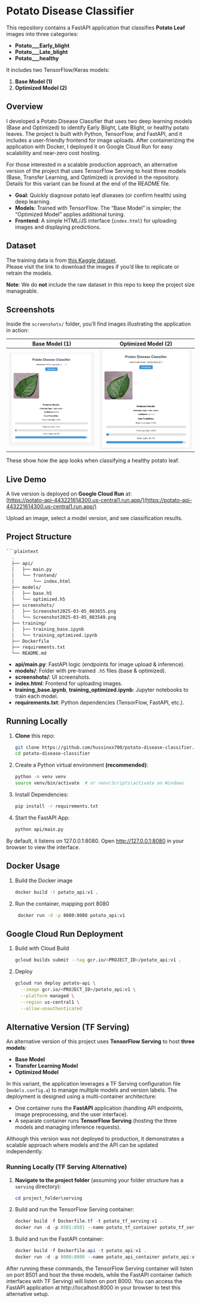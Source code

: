 # Potato Disease Classifier

This repository contains a FastAPI application that classifies **Potato Leaf** images into three categories:
- **Potato___Early_blight**
- **Potato___Late_blight**
- **Potato___healthy**

It includes two TensorFlow/Keras models:

1. **Base Model (1)**
2. **Optimized Model (2)**

## Overview

I developed a Potato Disease Classifier that uses two deep learning models (Base and Optimized) to identify Early Blight, Late Blight, or healthy potato leaves. The project is built with Python, TensorFlow, and FastAPI, and it includes a user-friendly frontend for image uploads. After containerizing the application with Docker, I deployed it on Google Cloud Run for easy scalability and near-zero cost hosting.

For those interested in a scalable production approach, an alternative version of the project that uses TensorFlow Serving to host three models (Base, Transfer Learning, and Optimized) is provided in the repository. Details for this variant can be found at the end of the README file.

- **Goal**: Quickly diagnose potato leaf diseases (or confirm health) using deep learning.
- **Models**: Trained with TensorFlow. The “Base Model” is simpler; the “Optimized Model” applies additional tuning.
- **Frontend**: A simple HTML/JS interface (`index.html`) for uploading images and displaying predictions.

## Dataset

The training data is from [this Kaggle dataset](https://www.kaggle.com/datasets/faysalmiah1721758/potato-dataset).  
Please visit the link to download the images if you’d like to replicate or retrain the models.

**Note**: We do **not** include the raw dataset in this repo to keep the project size manageable.

## Screenshots

Inside the `screenshots/` folder, you’ll find images illustrating the application in action:

| Base Model (1)                                                                 | Optimized Model (2)                                                                  |
|--------------------------------------------------------------------------------|--------------------------------------------------------------------------------------|
| ![Base Model Screenshot](Screenshots/Screenshot2025-03-05_083655.png)     | ![Optimized Model Screenshot](Screenshots/Screenshot2025-03-05_083549.png)      |


These show how the app looks when classifying a healthy potato leaf.

## Live Demo

A live version is deployed on **Google Cloud Run** at:  
[https://potato-api-443221614300.us-central1.run.app/](https://potato-api-443221614300.us-central1.run.app/)

Upload an image, select a model version, and see classification results.

## Project Structure

    ```plaintext
      .
      ├── api/
      │   ├── main.py
      │   └── frontend/
      │       └── index.html
      ├── models/
      │   ├── base.h5
      │   └── optimized.h5
      ├── screenshots/
      │   ├── Screenshot2025-03-05_083655.png
      │   └── Screenshot2025-03-05_083549.png
      ├── training/
      │   ├── training_base.ipynb
      │   └── training_optimized.ipynb
      ├── Dockerfile
      ├── requirements.txt
      └── README.md

- **api/main.py**: FastAPI logic (endpoints for image upload & inference).
- **models/**: Folder with pre-trained `.h5` files (base & optimized).
- **screenshots/**: UI screenshots.
- **index.html**: Frontend for uploading images.
- **training_base.ipynb**, **training_optimized.ipynb**: Jupyter notebooks to train each model.
- **requirements.txt**: Python dependencies (TensorFlow, FastAPI, etc.).

## Running Locally

1. **Clone** this repo:
   ```bash
   git clone https://github.com/hussinxx700/potato-disease-classifier.git
   cd potato-disease-classifier

2. Create a Python virtual environment **(recommended)**:
   ```bash
   python -m venv venv
   source venv/bin/activate  # or venv\Scripts\activate on Windows

1. Install Dependencies:
   ```bash
   pip install -r requirements.txt

1. Start the FastAPI App:
   ```bash
   python api/main.py

By default, it listens on 127.0.0.1:8080.
Open http://127.0.0.1:8080 in your browser to view the interface.

## Docker Usage

1. Build the Docker image
   ```bash
   docker build -t potato_api:v1 .

2. Run the container, mapping port 8080
   ```bash
    docker run -d -p 8080:8080 potato_api:v1

## Google Cloud Run Deployment

1. Build with Cloud Build
   ```bash
   gcloud builds submit --tag gcr.io/<PROJECT_ID>/potato_api:v1 .

2. Deploy
   ```bash
   gcloud run deploy potato-api \
     --image gcr.io/<PROJECT_ID>/potato_api:v1 \
     --platform managed \
     --region us-central1 \
     --allow-unauthenticated


## Alternative Version (TF Serving)

An alternative version of this project uses **TensorFlow Serving** to host **three models**:
- **Base Model**
- **Transfer Learning Model**
- **Optimized Model**

In this variant, the application leverages a TF Serving configuration file (`models.config.a`) to manage multiple models and version labels. The deployment is designed using a multi-container architecture:
- One container runs the **FastAPI** application (handling API endpoints, image preprocessing, and the user interface).
- A separate container runs **TensorFlow Serving** (hosting the three models and managing inference requests).

Although this version was not deployed to production, it demonstrates a scalable approach where models and the API can be updated independently.

### Running Locally (TF Serving Alternative)

1. **Navigate to the project folder** (assuming your folder structure has a `serving` directory):
   ```powershell
   cd project_folder\serving

2. Build and run the TensorFlow Serving container:
   ```powershell
   docker build -f Dockerfile.tf -t potato_tf_serving:v1 .
   docker run -d -p 8501:8501 --name potato_tf_container potato_tf_serving:v1

3. Build and run the FastAPI container:
   ```powershell
   docker build -f Dockerfile.api -t potato_api:v1 .
   docker run -d -p 8000:8000 --name potato_api_container potato_api:v1

After running these commands, the TensorFlow Serving container will listen on port 8501 and host the three models, while the FastAPI container (which interfaces with TF Serving) will listen on port 8000. You can access the FastAPI application at http://localhost:8000 in your browser to test this alternative setup.
